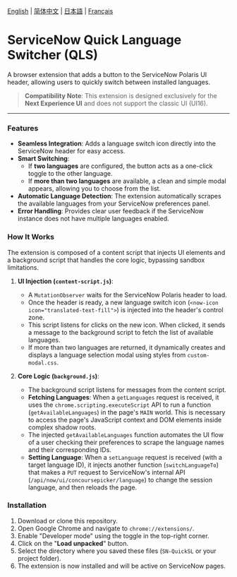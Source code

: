 [English](README.md) | [简体中文](/SN-QuickSWL/README.zh-CN.md) | [日本語](/SN-QuickSWL/README.ja.md) | [Français](/SN-QuickSWL/README.fr.md)

# ServiceNow Quick Language Switcher (QLS)

A browser extension that adds a button to the ServiceNow Polaris UI header, allowing users to quickly switch between installed languages.

> **Compatibility Note**: This extension is designed exclusively for the **Next Experience UI** and does not support the classic UI (UI16).

---

### Features

-   **Seamless Integration**: Adds a language switch icon directly into the ServiceNow header for easy access.
-   **Smart Switching**:
    -   If **two languages** are configured, the button acts as a one-click toggle to the other language.
    -   If **more than two languages** are available, a clean and simple modal appears, allowing you to choose from the list.
-   **Automatic Language Detection**: The extension automatically scrapes the available languages from your ServiceNow preferences panel.
-   **Error Handling**: Provides clear user feedback if the ServiceNow instance does not have multiple languages enabled.

### How It Works

The extension is composed of a content script that injects UI elements and a background script that handles the core logic, bypassing sandbox limitations.

1.  **UI Injection (`content-script.js`)**:
    -   A `MutationObserver` waits for the ServiceNow Polaris header to load.
    -   Once the header is ready, a new language switch icon (`<now-icon icon="translated-text-fill">`) is injected into the header's control zone.
    -   This script listens for clicks on the new icon. When clicked, it sends a message to the background script to fetch the list of available languages.
    -   If more than two languages are returned, it dynamically creates and displays a language selection modal using styles from `custom-modal.css`.

2.  **Core Logic (`background.js`)**:
    -   The background script listens for messages from the content script.
    -   **Fetching Languages**: When a `getLanguages` request is received, it uses the `chrome.scripting.executeScript` API to run a function (`getAvailableLanguages`) in the page's `MAIN` world. This is necessary to access the page's JavaScript context and DOM elements inside complex shadow roots.
    -   The injected `getAvailableLanguages` function automates the UI flow of a user checking their preferences to scrape the language names and their corresponding IDs.
    -   **Setting Language**: When a `setLanguage` request is received (with a target language ID), it injects another function (`switchLanguageTo`) that makes a `PUT` request to ServiceNow's internal API (`/api/now/ui/concoursepicker/language`) to change the session language, and then reloads the page.

### Installation

1.  Download or clone this repository.
2.  Open Google Chrome and navigate to `chrome://extensions/`.
3.  Enable "Developer mode" using the toggle in the top-right corner.
4.  Click on the "**Load unpacked**" button.
5.  Select the directory where you saved these files (`SN-QuickSL` or your project folder).
6.  The extension is now installed and will be active on ServiceNow pages.
